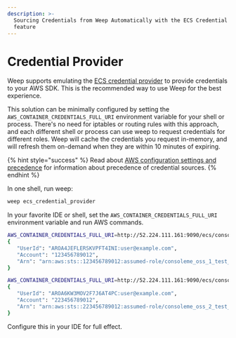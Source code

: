 ```yaml
---
description: >-
  Sourcing Credentials from Weep Automatically with the ECS Credential Provider
  feature
---
```


# Credential Provider

Weep supports emulating the [ECS credential provider](https://docs.aws.amazon.com/AWSJavaSDK/latest/javadoc/com/amazonaws/auth/EC2ContainerCredentialsProviderWrapper.html) to provide credentials to your AWS SDK. This is the recommended way to use Weep for the best experience.

This solution can be minimally configured by setting the `AWS_CONTAINER_CREDENTIALS_FULL_URI` environment variable for your shell or process. There's no need for iptables or routing rules with this approach, and each different shell or process can use weep to request credentials for different roles. Weep will cache the credentials you request in-memory, and will refresh them on-demand when they are within 10 minutes of expiring.

{% hint style="success" %}
Read about [AWS configuration settings and precedence](https://docs.aws.amazon.com/cli/latest/userguide/cli-configure-quickstart.html#cli-configure-quickstart-precedence) for information about precedence of credential sources.
{% endhint %}

In one shell, run weep:

```bash
weep ecs_credential_provider
```

In your favorite IDE or shell, set the `AWS_CONTAINER_CREDENTIALS_FULL_URI` environment variable and run AWS commands.

```bash
AWS_CONTAINER_CREDENTIALS_FULL_URI=http://52.224.111.161:9090/ecs/consoleme_oss_1 aws sts get-caller-identity
{
   "UserId": "AROA4JEFLERSKVPFT4INI:user@example.com",
   "Account": "123456789012",
   "Arn": "arn:aws:sts::123456789012:assumed-role/consoleme_oss_1_test_user/user@example.com"
}

AWS_CONTAINER_CREDENTIALS_FULL_URI=http://52.224.111.161:9090/ecs/consoleme_oss_2 aws sts get-caller-identity
{
   "UserId": "AROA6KW3MOV2F7J6AT4PC:user@example.com",
   "Account": "223456789012",
   "Arn": "arn:aws:sts::223456789012:assumed-role/consoleme_oss_2_test_user/user@example.com"
}
```

Configure this in your IDE for full effect.

